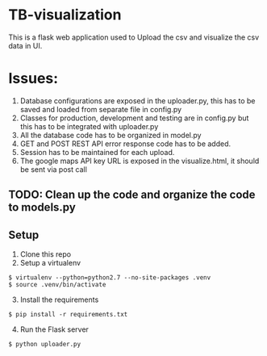 # TB-visualization
This is a flask web application used to Upload the csv and visualize the csv data in UI.

# Issues:
1. Database configurations are exposed in the uploader.py, this has to be saved and loaded from separate file in config.py
2. Classes for production, development and testing are in config.py but this has to be integrated with uploader.py
3. All the database code has to be organized in model.py
4. GET and POST REST API error response code has to be added.
5. Session has to be maintained for each upload.
6. The google maps API key URL is exposed in the visualize.html, it should be sent via post call


## TODO: Clean up the code and organize the code to models.py

## Setup

1. Clone this repo
2. Setup a virtualenv
```shell
$ virtualenv --python=python2.7 --no-site-packages .venv
$ source .venv/bin/activate
```
3. Install the requirements
```shell
$ pip install -r requirements.txt
```
4. Run the Flask server
```shell
$ python uploader.py
```
